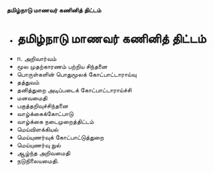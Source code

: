 **தமிழ்நாடு மாணவர் கணினித் திட்டம்**
- # தமிழ்நாடு மாணவர் கணினித் திட்டம்
- n. அறிவார்வம்
- மூல முதற்காரணம் பற்றிய சிந்தனை
- பொருள்களின் பொதுமூலக் கோட்பாட்டாராய்வு
- தத்துவம்
- தனித்துறை அடிப்படைக் கோட்பாட்டாராய்ச்சி
- மனவமைதி
- பகுத்தறிவுச்சிந்தனை
- வாழ்க்கைக்கோட்பாடு
- வாழ்க்கை நடைமுறைத்திட்டம்
- மெய்விளக்கியல்
- மெய்யுணர்வுக் கோட்பாட்டுத்துறை
- மெய்யுணர்வு நுல்
- ஆழ்ந்த அறிவமைதி
- நடுநிலையமைதி.

